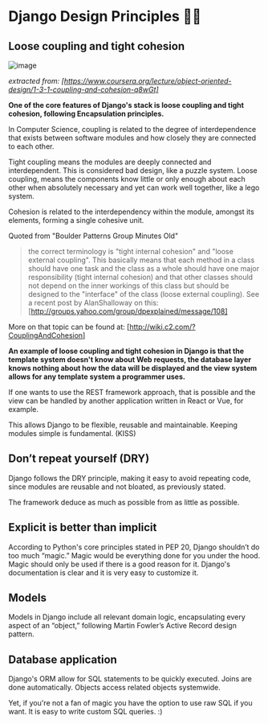 # Django Design Principles 📐📏

## Loose coupling and tight cohesion

![image](https://drive.google.com/uc?export=view&id=1akH6ytCH4pcvuo1a74hYE2uZP6HHUnoD "Cohesion")

*extracted from:
[https://www.coursera.org/lecture/object-oriented-design/1-3-1-coupling-and-cohesion-q8wGt]*

**One of the core features of Django's stack is loose coupling and tight cohesion, following Encapsulation principles.**

In Computer Science, coupling is related to the degree of interdependence that exists between software modules and how closely they are connected to each other.

Tight coupling means the modules are deeply connected and interdependent. This is considered bad design, like a puzzle system. Loose coupling, means the components know little or only enough about each other when absolutely necessary and yet can work well together, like a lego system.

Cohesion is related to the interdependency within the module, amongst its elements, forming a single cohesive unit.

Quoted from "Boulder Patterns Group Minutes Old"
>the correct terminology is "tight internal cohesion" and "loose external coupling". This basically means that each method in a class should have one task and the class as a whole should have one major responsibility (tight internal cohesion) and that other classes should not depend on the inner workings of this class but should be designed to the "interface" of the class (loose external coupling). See a recent post by AlanShalloway on this: [http://groups.yahoo.com/group/dpexplained/message/108]

More on that topic can be found at: [http://wiki.c2.com/?CouplingAndCohesion]

**An example of loose coupling and tight cohesion in Django is that the template system doesn't know about Web requests, the database layer knows nothing about how the data will be displayed and the view system allows for any template system a programmer uses.**

If one wants to use the REST framework approach, that is possible and the view can be handled by another application written in React or Vue, for example.

This allows Django to be flexible, reusable and maintainable. Keeping modules simple is fundamental. (KISS)

## Don’t repeat yourself (DRY)

Django follows the DRY principle, making it easy to avoid repeating code, since modules are reusable and not bloated, as previously stated.

The framework deduce as much as possible from as little as possible.

## Explicit is better than implicit

According to Python's core principles stated in PEP 20, Django shouldn’t do too much “magic.” Magic would be everything done for you under the hood. Magic should only be used if there is a good reason for it. Django's documentation is clear and it is very easy to customize it.

## Models

Models in Django include all relevant domain logic, encapsulating every aspect of an “object,” following Martin Fowler’s Active Record design pattern.

## Database application

Django's ORM allow for SQL statements to be quickly executed. Joins are done automatically. Objects access related objects systemwide.

Yet, if you're not a fan of magic you have the option to use raw SQL if you want. It is easy to write custom SQL queries. :) 
